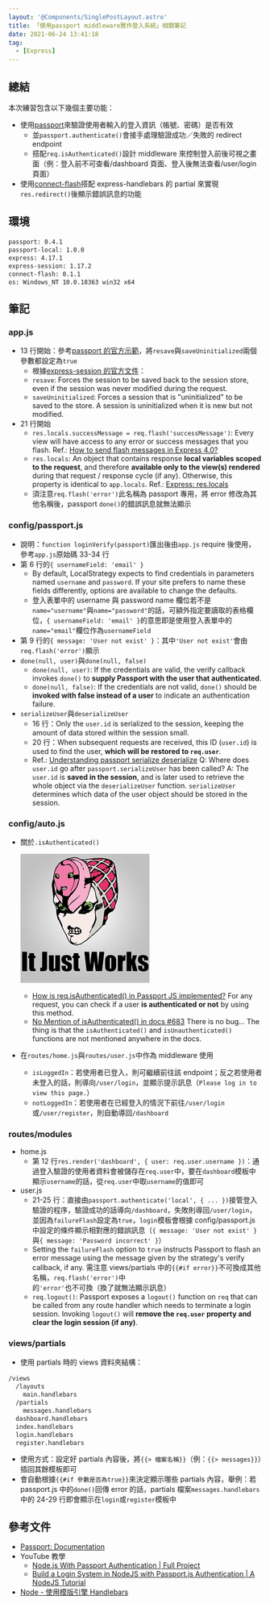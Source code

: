 ```yaml
---
layout: '@Components/SinglePostLayout.astro'
title: 「使用passport middleware實作登入系統」相關筆記
date: 2021-06-24 13:41:18
tag:
  - [Express]
---
```


## 總結

本次練習包含以下幾個主要功能：

- 使用[passport](https://www.npmjs.com/package/passport)來驗證使用者輸入的登入資訊（帳號、密碼）是否有效
  - 並`passport.authenticate()`會接手處理驗證成功／失敗的 redirect endpoint
  - 搭配`req.isAuthenticated()`設計 middleware 來控制登入前後可視之畫面（例：登入前不可查看/dashboard 頁面、登入後無法查看/user/login 頁面）
- 使用[connect-flash](https://www.npmjs.com/package/connect-flash)搭配 express-handlebars 的 partial 來實現`res.redirect()`後顯示錯誤訊息的功能

## 環境

```
passport: 0.4.1
passport-local: 1.0.0
express: 4.17.1
express-session: 1.17.2
connect-flash: 0.1.1
os: Windows_NT 10.0.18363 win32 x64
```

## 筆記

### app.js

<script src="https://gist.github.com/tzynwang/afaa354b51d99a02994f11bf0d11b993.js"></script>

- 13 行開始：參考[passport 的官方示範](https://www.npmjs.com/package/passport#middleware)，將`resave`與`saveUninitialized`兩個參數都設定為`true`
  - 根據[express-session 的官方文件](https://www.npmjs.com/package/express-session)：
  - `resave`: Forces the session to be saved back to the session store, even if the session was never modified during the request.
  - `saveUninitialized`: Forces a session that is "uninitialized" to be saved to the store. A session is uninitialized when it is new but not modified.
- 21 行開始
  - `res.locals.successMessage = req.flash('successMessage')`: Every view will have access to any error or success messages that you flash.
    Ref.: [How to send flash messages in Express 4.0?](https://stackoverflow.com/questions/23160743/how-to-send-flash-messages-in-express-4-0)
  - `res.locals`: An object that contains response **local variables scoped to the request**, and therefore **available only to the view(s) rendered** during that request / response cycle (if any). Otherwise, this property is identical to `app.locals`.
    Ref.: [Express: res.locals](http://expressjs.com/en/api.html#res.locals)
  - 須注意`req.flash('error')`此名稱為 passport 專用，將 error 修改為其他名稱後，passport `done()`的錯誤訊息就無法顯示

### config/passport.js

<script src="https://gist.github.com/tzynwang/cc3b3e679e73660fff218cbbe3897fa5.js"></script>

- 說明：`function loginVerify(passport)`匯出後由`app.js` require 後使用，參考`app.js`原始碼 33-34 行
- 第 6 行的`{ usernameField: 'email' }`
  - By default, LocalStrategy expects to find credentials in parameters named `username` and `password`. If your site prefers to name these fields differently, options are available to change the defaults.
  - 登入表單中的 username 與 password name 欄位若不是`name="username"`與`name="password"`的話，可額外指定要讀取的表格欄位，`{ usernameField: 'email' }`的意思即是使用登入表單中的`name="email"`欄位作為`usernameField`
- 第 9 行的`{ message: 'User not exist' }`：其中`'User not exist'`會由`req.flash('error')`顯示
- `done(null, user)`與`done(null, false)`
  - `done(null, user)`: If the credentials are valid, the verify callback invokes `done()` to **supply Passport with the user that authenticated**.
  - `done(null, false)`: If the credentials are not valid, `done()` should be **invoked with false instead of a user** to indicate an authentication failure.
- `serializeUser`與`deserializeUser`
  - 16 行：Only the `user.id` is serialized to the session, keeping the amount of data stored within the session small.
  - 20 行：When subsequent requests are received, this ID (`user.id`) is used to find the user, **which will be restored to `req.user`**.
  - Ref.: [Understanding passport serialize deserialize](https://stackoverflow.com/questions/27637609/understanding-passport-serialize-deserialize)
    Q: Where does `user.id` go after `passport.serializeUser` has been called?
    A: The `user.id` is **saved in the session**, and is later used to retrieve the whole object via the `deserializeUser` function. `serializeUser` determines which data of the user object should be stored in the session.

### config/auto.js

<script src="https://gist.github.com/tzynwang/a33766a251de5bfc93c51333d34ebc3b.js"></script>

- 關於`.isAuthenticated()`

  ![We just don't have it in the docs](/2021/express-passport-login-note/it_just_works_king_crimson.jpg)

  - [How is req.isAuthenticated() in Passport JS implemented?](https://stackoverflow.com/questions/38820251/how-is-req-isauthenticated-in-passport-js-implemented)
    For any request, you can check if a user **is authenticated or not** by using this method.
  - [No Mention of isAuthenticated() in docs #683](https://github.com/jaredhanson/passport/issues/683)
    There is no bug... The thing is that the `isAuthenticated()` and `isUnauthenticated()` functions are not mentioned anywhere in the docs.

- 在`routes/home.js`與`routes/user.js`中作為 middleware 使用
  - `isLoggedIn`：若使用者已登入，則可繼續前往該 endpoint；反之若使用者未登入的話，則導向`/user/login`，並顯示提示訊息（`Please log in to view this page.`）
  - `notLoggedIn`：若使用者在已經登入的情況下前往`/user/login`或`/user/register`，則自動導回`/dashboard`

### routes/modules

<script src="https://gist.github.com/tzynwang/46da1a3a1881b339c4151444527b12a9.js"></script>

- home.js
  - 第 12 行`res.render('dashboard', { user: req.user.username })`：通過登入驗證的使用者資料會被儲存在`req.user`中，要在`dashboard`模板中顯示`username`的話，從`req.user`中取`username`的值即可
- user.js
  - 21-25 行：直接由`passport.authenticate('local', { ... })`接管登入驗證的程序，驗證成功的話導向`/dashboard`，失敗則導回`/user/login`，並因為`failureFlash`設定為`true`，`login`模板會根據 config/passport.js 中設定的條件顯示相對應的錯誤訊息（`{ message: 'User not exist' }`與`{ message: 'Password incorrect' }`）
  - Setting the `failureFlash` option to `true` instructs Passport to flash an error message using the message given by the strategy's verify callback, if any. 需注意 views/partials 中的`{{#if error}}`不可換成其他名稱，`req.flash('error')`中的`'error'`也不可換（換了就無法顯示訊息）
  - `req.logout()`: Passport exposes a `logout()` function on `req` that can be called from any route handler which needs to terminate a login session. Invoking `logout()` will **remove the `req.user` property and clear the login session (if any)**.

### views/partials

<script src="https://gist.github.com/tzynwang/0b6189f1dc961b792690202dde873773.js"></script>

- 使用 partials 時的 views 資料夾結構：

```
/views
  /layouts
    main.handlebars
  /partials
    messages.handlebars
  dashboard.handlebars
  index.handlebars
  login.handlebars
  register.handlebars
```

- 使用方式：設定好 partials 內容後，將`{{> 檔案名稱}}`（例：`{{> messages}}`）插回其餘模板即可
- 會自動根據`{{#if 參數是否為true}}`來決定顯示哪些 partials 內容，舉例：若 passport.js 中的`done()`回傳 error 的話，partials 檔案`messages.handlebars`中的 24-29 行即會顯示在`login`或`register`模板中

## 參考文件

- [Passport: Documentation](https://www.passportjs.org/docs/)
- YouTube 教學
  - [Node.js With Passport Authentication | Full Project](https://youtu.be/6FOq4cUdH8k)
  - [Build a Login System in NodeJS with Passport.js Authentication | A NodeJS Tutorial](https://youtu.be/W5Tb1MIeg-I)
- [Node - 使用模版引擎 Handlebars](http://cythilya.blogspot.com/2015/08/node-handlebars.html)
